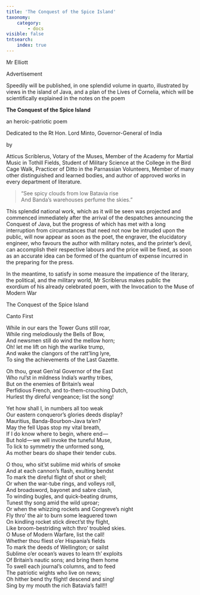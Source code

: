 ```yaml
---
title: 'The Conquest of the Spice Island'
taxonomy:
    category:
        - docs
visible: false
tntsearch:
    index: true
---
```


<div class="author">Mr Elliott</div>

<span class="title">Advertisement</span>

Speedily will be published, in one splendid volume in quarto, illustrated by views in the island of Java, and a plan of the Lives of Cornelia, which will be scientifically explained in the notes on the poem

<div class="center" markdown="1">

**The Conquest of the Spice Island**  

an heroic-patriotic poem  

Dedicated to the Rt Hon. Lord Minto, Governor-General of India

by 
</div>
Atticus Scriblerus, Votary of the Muses, Member of the Academy for Martial Music in Tothill Fields, Student of Military Science at the College in the Bird Cage Walk, Practicer of Ditto in the Parnassian Volunteers, Member of many other distinguished and learned bodies, and author of approved works in every department of literature.

> “See spicy clouds from low Batavia rise  
> And Banda’s warehouses perfume the skies.”  

This splendid national work, which as it will be seen was projected and commenced immediately after the arrival of the despatches announcing the Conquest of Java, but the progress of which has met with a long interruption from circumstances that need not now be intruded upon the public, will now appear as soon as the poet, the engraver, the elucidatory engineer, who favours the author with military notes, and the printer’s devil, can accomplish their respective labours and the price will be fixed, as soon as an accurate idea can be formed of the quantum of expense incurred in the preparing for the press.

In the meantime, to satisfy in some measure the impatience of the literary, the political, and the military world, Mr Scriblerus makes public the exordium of his already celebrated poem, with the Invocation to the Muse of Modern War

<span class="title">The Conquest of the Spice Island</span>

<span class="title">Canto First</span>

While in our ears the Tower Guns still roar,  
While ring melodiously the Bells of Bow,  
And newsmen still do wind the mellow horn;  
Oh! let me lift on high the warlike trump,  
And wake the clangors of the ratt’ling lyre,  
To sing the achievements of the Last Gazette.  

Oh thou, great Gen’ral Governor of the East  
Who rul’st in mildness India’s warthy tribes,  
But on the enemies of Britain’s weal  
Perfidious French, and to-them-crouching Dutch,  
Hurlest thy direful vengeance; list the song!  

Yet how shall I, in numbers all too weak  
Our eastern conqueror’s glories deeds display?  
Mauritius, Banda-Bourbon-Java ta’en?  
May the fell Upas stop my vital breath,  
If I do know where to begin, where end —   
But hold — we will invoke the tuneful Muse,  
To lick to symmetry the unformed song,  
As mother bears do shape their tender cubs.  

O thou, who sit’st sublime mid whirls of smoke  
And at each cannon’s flash, exulting bendst  
To mark the direful flight of shot or shell;  
Or when the war-tube rings, and volleys roll,  
And broadsword, bayonet and sabre clash,  
To winding bugles, and quick-beating drums,  
Tunest thy song amid the wild uproar;  
Or when the whizzing rockets and Congreve’s night  
Fly thro’ the air to burn some leaguered town  
On kindling rocket stick direct’st thy flight,  
Like broom-bestriding witch thro’ troubled skies.  
O Muse of Modern Warfare, list the call!  
Whether thou fliest o’er Hispania’s fields  
To mark the deeds of Wellington; or sailst  
Sublime o’er ocean’s waves to learn th’ exploits  
Of Britain’s nautic sons; and bring them home  
To swell each journal’s columns, and to feed  
The patriotic wights who live on news;  
Oh hither bend thy flight! descend and sing!  
Sing by my mouth the rich Batavia’s fall!!!